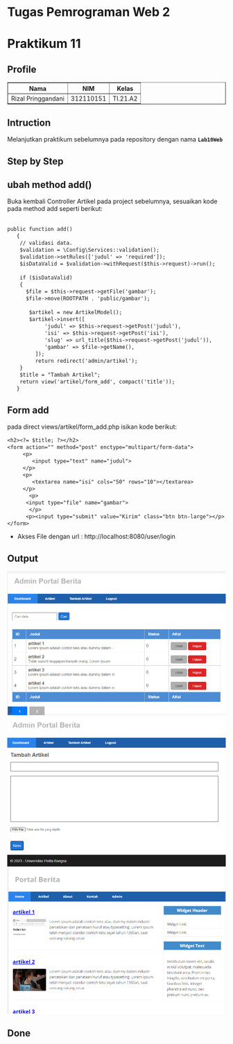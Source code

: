 # Tugas Pemrograman Web 2
# Praktikum 11
## Profile
<body>
    <table border="1">
        <tr>
            <th> Nama</th>
            <th>NIM</th>
            <th>Kelas</th>
        </tr>
        <tr>
            <td>Rizal Pringgandani</td>
            <td>312110151</td>
            <td>TI.21.A2</td>
        </tr>
    </table>
</body>

## Intruction
Melanjutkan praktikum sebelumnya pada repository dengan nama **`Lab10Web`**

## Step by Step 


## ubah method add()
Buka kembali Controller Artikel pada project sebelumnya, sesuaikan kode pada method
add seperti berikut:
```

public function add()
   {
    // validasi data.
    $validation = \Config\Services::validation();
    $validation->setRules(['judul' => 'required']);
    $isDataValid = $validation->withRequest($this->request)->run();
    
    if ($isDataValid)
    {
      $file = $this->request->getFile('gambar');
      $file->move(ROOTPATH . 'public/gambar');

       $artikel = new ArtikelModel();
       $artikel->insert([
            'judul' => $this->request->getPost('judul'),
            'isi' => $this->request->getPost('isi'),
            'slug' => url_title($this->request->getPost('judul')),
            'gambar' => $file->getName(),
         ]);
         return redirect('admin/artikel');
    }
    $title = "Tambah Artikel";
    return view('artikel/form_add', compact('title'));
   }
```


## Form add
pada direct views/artikel/form_add.php isikan kode berikut:
```
<h2><?= $title; ?></h2>
<form action="" method="post" enctype="multipart/form-data">
     <p>
        <input type="text" name="judul">
     </p>
     <p>
        <textarea name="isi" cols="50" rows="10"></textarea>
     </p>
       <p>
      <input type="file" name="gambar">
       </p>
      <p><input type="submit" value="Kirim" class="btn btn-large"></p>
</form>
```


- Akses File  dengan url :  http://localhost:8080/user/login 

## Output

![Image](img/ss1.png)
![Image](img/ss_add.png)
![Image](img/home.png)



## Done
